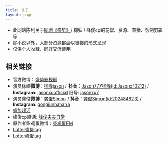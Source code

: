 ```yaml
---
title: 关于
layout: page
---
```


- 此网站陈列关于[网剧《盛势》](https://baike.baidu.com/item/%E7%9B%9B%E5%8A%BF)/ 粽妖 / 峰俊cp的花絮、资源、直播、饭制剪辑等
- 除小说以外，大部分资源都会以链接的形式呈现
- 仅供个人收藏、同好交流使用

## 相关链接

- 官方微博：[盛势影视剧](https://weibo.com/u/5991275780)
- 演员徐峰**微博**：[徐峰jason](https://weibo.com/jasonxufeng777777) / **抖音**：[Jason777徐峰(id:Jasonxf0212)](https://v.douyin.com/eYFS8gc/) / **Instagram**: [jasonxuofficial](https://www.instagram.com/jasonxuofficial/) 旧号: [jasonxu7](https://www.instagram.com/jasonxu7/) 
- 演员龚俊**微博**：[龚俊Simon](https://weibo.com/u/2172061270) / **抖音**：[龚俊Simon(id:202484823)](https://v.douyin.com/eYFaSDy/) / **Instagram**: [gongjunhahaha](https://www.instagram.com/gongjunhahaha/)
- [盛势超话](https://weibo.com/p/100808e2fe3019b0d8e7c153aaa982f9313dba)
- 峰俊cp超话: [峰俊夫夫日常](https://weibo.com/p/100808d758ab2fbff1ea363fbbe3fff08db427)
- 原作者柴鸡蛋微博：[柴鸡蛋FM](https://weibo.com/u/3672516770)
- [Lofter盛势tag](https://www.lofter.com/tag/%E7%9B%9B%E5%8A%BF)
- [Lofter峰俊tag](https://www.lofter.com/tag/%E5%B3%B0%E4%BF%8A)